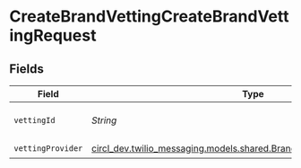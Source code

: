 # CreateBrandVettingCreateBrandVettingRequest


## Fields

| Field                                                                                                                              | Type                                                                                                                               | Required                                                                                                                           | Description                                                                                                                        |
| ---------------------------------------------------------------------------------------------------------------------------------- | ---------------------------------------------------------------------------------------------------------------------------------- | ---------------------------------------------------------------------------------------------------------------------------------- | ---------------------------------------------------------------------------------------------------------------------------------- |
| `vettingId`                                                                                                                        | *String*                                                                                                                           | :heavy_minus_sign:                                                                                                                 | The unique ID of the vetting                                                                                                       |
| `vettingProvider`                                                                                                                  | [circl_dev.twilio_messaging.models.shared.BrandVettingEnumVettingProvider](../../models/shared/BrandVettingEnumVettingProvider.md) | :heavy_check_mark:                                                                                                                 | N/A                                                                                                                                |